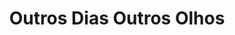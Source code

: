 ---
Numero: 457
title: Outros Dias Outros Olhos
Autor: Bob Shaw
Co-autor: 
Ano-de-Publicacao: 1995
Titulo-original: Other Days Other Eyes
Tradutor: Clarisse Tavares
Co-tradutor: 
Ano-de-edicao: 1972
alias: Bob-Shaw
Autor2-alias: 
Tradutor1-alias: Clarisse-Tavares
Tradutor2-alias: 
Titulo-link: 457-Outros-Dias-Outros-Olhos
Capa: 
pags: 
Capa-link: 
---